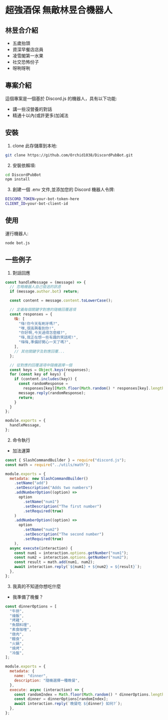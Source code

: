 # 超強酒保 無敵林昱合機器人

## 林昱合介紹

- 五歲抬頭
- 資深早餐店店員
- 凌雪閣第一水果
- 社交恐怖份子
- 呀咧呀咧

## 專案介紹

這個專案是一個基於 Discord.js 的機器人，具有以下功能:

- 講一些沒營養的對話
- 精通十以內(或許更多)加減法

## 安裝

1. clone 此存儲庫到本地:

```bash
git clone https://github.com/Orchid1038/DiscordPubBot.git
```

2. 安裝依賴項:

```bash
cd DiscordPubBot
npm install
```

3. 創建一個 .env 文件,並添加您的 Discord 機器人令牌:

```bash
DISCORD_TOKEN=your-bot-token-here
CLIENT_ID=your-bot-client-id
```

## 使用

運行機器人:

```bash
node bot.js
```

## 一些例子

1. 對話回應

```js
const handleMessage = (message) => {
  // 忽略機器人自己發送的訊息
  if (message.author.bot) return;

  const content = message.content.toLowerCase();

  // 定義每個關鍵字對應的隨機回覆選項
  const responses = {
    嗨: [
      "嗨!你今天有刷牙嗎?",
      "嘿,很高興看到你!",
      "你好啊,今天過得怎麼樣?",
      "嗨,我正在想一些有趣的笑話呢!",
      "嗨嗨,準備好開心一天了嗎?",
    ],
    // 其他關鍵字及對應回覆...
  };

  // 從對應的回覆選項中隨機選擇一個
  const keys = Object.keys(responses);
  for (const key of keys) {
    if (content.includes(key)) {
      const randomResponse =
        responses[key][Math.floor(Math.random() * responses[key].length)];
      message.reply(randomResponse);
      return;
    }
  }
};

module.exports = {
  handleMessage,
};
```

2. 命令執行

- 加法運算

```js
const { SlashCommandBuilder } = require("discord.js");
const math = require("../utils/math");

module.exports = {
  metadata: new SlashCommandBuilder()
    .setName("add")
    .setDescription("Adds two numbers")
    .addNumberOption((option) =>
      option
        .setName("num1")
        .setDescription("The first number")
        .setRequired(true)
    )
    .addNumberOption((option) =>
      option
        .setName("num2")
        .setDescription("The second number")
        .setRequired(true)
    ),
  async execute(interaction) {
    const num1 = interaction.options.getNumber("num1");
    const num2 = interaction.options.getNumber("num2");
    const result = math.add(num1, num2);
    await interaction.reply(`${num1} + ${num2} = ${result}`);
  },
};
```

3. 我真的不知道你想吃什麼

- 我準備了晚餐？

```js
const dinnerOptions = [
  "牛排",
  "燴飯",
  "烤雞",
  "魚類料理",
  "素食咖哩",
  "燉肉",
  "麵食",
  "火鍋",
  "燒烤",
  "冷盤",
];

module.exports = {
  metadata: {
    name: "dinner",
    description: "隨機選擇一種晚餐",
  },
  execute: async (interaction) => {
    const randomIndex = Math.floor(Math.random() * dinnerOptions.length);
    const dinner = dinnerOptions[randomIndex];
    await interaction.reply(`晚餐吃 ${dinner} 如何?`);
  },
};
```

